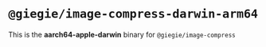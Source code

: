 # `@giegie/image-compress-darwin-arm64`

This is the **aarch64-apple-darwin** binary for `@giegie/image-compress`
